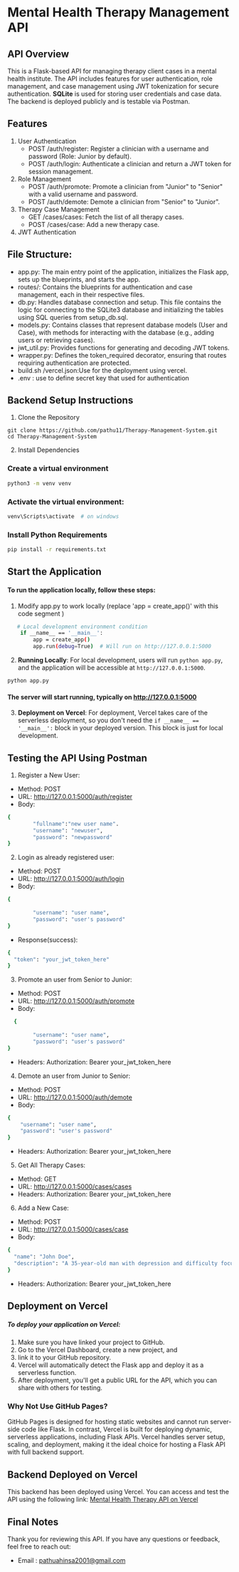 # Mental Health Therapy Management API
## API Overview
This is a Flask-based API for managing therapy client cases in a mental health institute. The API includes features for user authentication, role management, and case management using JWT tokenization for secure authentication. **SQLite** is used for storing user credentials and case data. The backend is deployed publicly and is testable via Postman.

## Features
1. User Authentication
   *  POST /auth/register: Register a clinician with a username and password (Role: Junior by default).
   * POST /auth/login: Authenticate a clinician and return a JWT token for session management.
2. Role Management
   * POST /auth/promote: Promote a clinician from "Junior" to "Senior" with a valid username and password.
   * POST /auth/demote: Demote a clinician from "Senior" to "Junior".
3. Therapy Case Management
    * GET /cases/cases: Fetch the list of all therapy cases.
    * POST /cases/case: Add a new therapy case.
4. JWT Authentication

## File Structure:

* app.py: The main entry point of the application, initializes the Flask app, sets up the blueprints, and starts the app.
* routes/: Contains the blueprints for authentication and case management, each in their respective files.
* db.py: Handles database connection and setup. This file contains the logic for connecting to the SQLite3 database and initializing the tables using SQL queries from setup_db.sql.
* models.py: Contains classes that represent database models (User and Case), with methods for interacting with the database (e.g., adding users or retrieving cases).
* jwt_util.py: Provides functions for generating and decoding JWT tokens.
* wrapper.py: Defines the token_required decorator, ensuring that routes requiring authentication are protected.
* build.sh /vercel.json:Use for the deployment using vercel.
* .env  : use to define secret key that used for authentication

## Backend Setup Instructions
1.   Clone the Repository
```
git clone https://github.com/pathu11/Therapy-Management-System.git
cd Therapy-Management-System
```
2. Install Dependencies

  ### Create a virtual environment
```bash 
python3 -m venv venv
```
  ### Activate the virtual environment:

```bash 
venv\Scripts\activate  # on windows
```
  ### Install Python Requirements

```bash 
pip install -r requirements.txt
```

## Start the Application
 #### To run the application locally, follow these steps:

  1. Modify app.py to work locally (replace 'app = create_app()' with this code segment )
```bash
   # Local development environment condition
    if __name__ == '__main__':
        app = create_app()
        app.run(debug=True)  # Will run on http://127.0.0.1:5000
```
2. **Running Locally**: For local development, users will run `python app.py`, and the application will be accessible at `http://127.0.0.1:5000`.

```bash 
python app.py
```
#### The server will start running, typically on http://127.0.0.1:5000

3. **Deployment on Vercel**: For deployment, Vercel takes care of the serverless deployment, so you don't need the `if __name__ == '__main__':` block in your deployed version. This block is just for local development.


## Testing the API Using Postman
1. Register a New User:
  * Method: POST
  * URL: http://127.0.0.1:5000/auth/register
  * Body:
```bash
{
        "fullname":"new user name".
        "username": "newuser",
        "password": "newpassword"
}
```
2. Login as already registered user:
  * Method: POST
  * URL: http://127.0.0.1:5000/auth/login
  * Body:
```bash
{
        
        "username": "user name",
        "password": "user's password"
}
```
   * Response(success):
```bash
{
  "token": "your_jwt_token_here"
}
```
3. Promote an user from Senior to Junior:
  * Method: POST
  * URL: http://127.0.0.1:5000/auth/promote
  * Body:
```bash
  {
       
        "username": "user name",
        "password": "user's password"
}
```
  * Headers: Authorization: Bearer your_jwt_token_here
    
4. Demote an user from  Junior to Senior:
  * Method: POST
  * URL: http://127.0.0.1:5000/auth/demote
  * Body:
```bash
{   
    "username": "user name",
    "password": "user's password"
}
```
  * Headers: Authorization: Bearer your_jwt_token_here
 
5. Get All Therapy Cases:
  * Method: GET
  * URL: http://127.0.0.1:5000/cases/cases
  * Headers: Authorization: Bearer your_jwt_token_here

6. Add a New Case:
  * Method: POST
  * URL: http://127.0.0.1:5000/cases/case
  * Body:
```bash
{
  "name": "John Doe",
  "description": "A 35-year-old man with depression and difficulty focusing at work."
}

```
  * Headers: Authorization: Bearer your_jwt_token_here

##  Deployment on Vercel
 ##### To deploy your application on Vercel:

 1.  Make sure you have linked your project to GitHub.
 2.  Go to the Vercel Dashboard, create a new project, and 
 3.  link it to your GitHub repository.
 4.  Vercel will automatically detect the Flask app and deploy it as a serverless function.
 5.  After deployment, you'll get a public URL for the API, which you can share with others for testing.

 ### Why Not Use GitHub Pages?
 GitHub Pages is designed for hosting static websites and cannot run server-side code like Flask. In contrast, Vercel is built for deploying dynamic, serverless applications, including Flask APIs. Vercel handles server setup, scaling, and deployment, making it the ideal choice for hosting a Flask API with full backend support.

## Backend Deployed on Vercel
This backend has been deployed using Vercel. You can access and test the API using the following link:
 [Mental Health Therapy API on Vercel](https://therasphere.vercel.app/)

## Final Notes
Thank you for reviewing this API. If you have any questions or feedback, feel free to reach out:
 * Email : [pathuahinsa2001@gmail.com](mailto:pathuahinsa2001@gmail.com)
 
